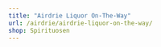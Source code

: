 ```yaml
---
title: "Airdrie Liquor On-The-Way"
url: /airdrie/airdrie-liquor-on-the-way/
shop: Spirituosen
---
```

